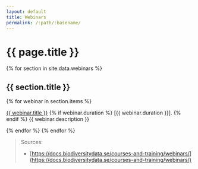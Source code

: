 ```yaml
---
layout: default
title: Webinars
permalink: /:path/:basename/
---
```

# {{ page.title }}

<div>
{% for section in site.data.webinars %}
  <h2>{{ section.title }}</h2>
  {% for webinar in section.items %}
    <article class="mb-2">
      <p>
        <a class="font-medium" href="{{ webinar.link }}">{{ webinar.title }}</a>
        {% if webinar.duration %}
          <span class="font-medium">[{{ webinar.duration }}].</span>
        {% endif %}
        {{ webinar.description }}
      </p>
    </article>
  {% endfor %}
{% endfor %}
</div>

> Sources:
> - [https://docs.biodiversitydata.se/courses-and-training/webinars/](https://docs.biodiversitydata.se/courses-and-training/webinars/)
